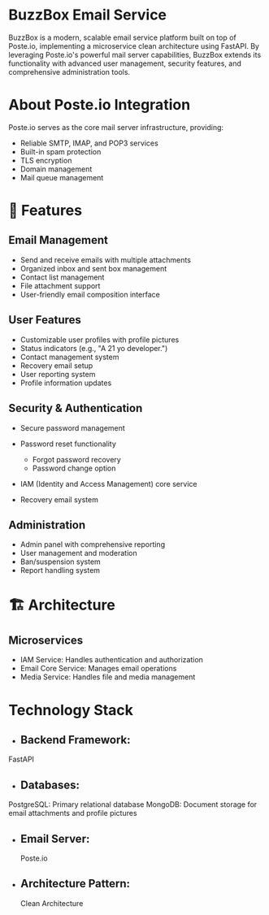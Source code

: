 # BuzzBox Email Service
BuzzBox is a modern, scalable email service platform built on top of Poste.io, implementing a microservice clean architecture using FastAPI. By leveraging Poste.io's powerful mail server capabilities, BuzzBox extends its functionality with advanced user management, security features, and comprehensive administration tools.

# About Poste.io Integration
Poste.io serves as the core mail server infrastructure, providing:

- Reliable SMTP, IMAP, and POP3 services
- Built-in spam protection
- TLS encryption
- Domain management
- Mail queue management

# 🌟 Features
## Email Management
- Send and receive emails with multiple attachments
- Organized inbox and sent box management
- Contact list management
- File attachment support
- User-friendly email composition interface

## User Features
- Customizable user profiles with profile pictures
- Status indicators (e.g., "A 21 yo developer.")
- Contact management system
- Recovery email setup
- User reporting system
- Profile information updates  

## Security & Authentication
- Secure password management

- Password reset functionality
     - Forgot password recovery
     - Password change option


- IAM (Identity and Access Management) core service
- Recovery email system
## Administration

- Admin panel with comprehensive reporting
- User management and moderation
- Ban/suspension system
- Report handling system

# 🏗️ Architecture
## Microservices
- IAM Service: Handles authentication and authorization
- Email Core Service: Manages email operations
- Media Service: Handles file and media management

# Technology Stack
- ## Backend Framework:
FastAPI
- ## Databases:
PostgreSQL: Primary relational database
MongoDB: Document storage for email attachments and profile pictures
- ## Email Server:
  Poste.io
- ## Architecture Pattern:
  Clean Architecture
